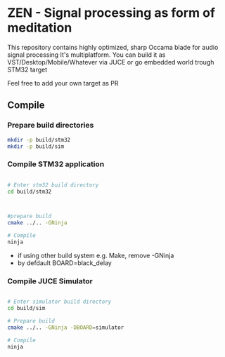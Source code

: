 # ZEN - Signal processing as form of meditation

This repository contains highly optimized, sharp Occama blade for audio signal processing
It's multiplatform. You can build it as VST/Desktop/Mobile/Whatever via JUCE
or go embedded world trough STM32 target

Feel free to add your own target as PR

## Compile

### Prepare build directories

```sh
mkdir -p build/stm32
mkdir -p build/sim
```

### Compile STM32 application

```sh

# Enter stm32 build directory
cd build/stm32



#prepare build
cmake ../.. -GNinja

# Compile
ninja
```

- if using other build system e.g. Make, remove -GNinja
- by defdault BOARD=black_delay

### Compile JUCE Simulator

```sh

# Enter simulator build directory
cd build/sim

# Prepare build
cmake ../.. -GNinja -DBOARD=simulator

# Compile
ninja
```
